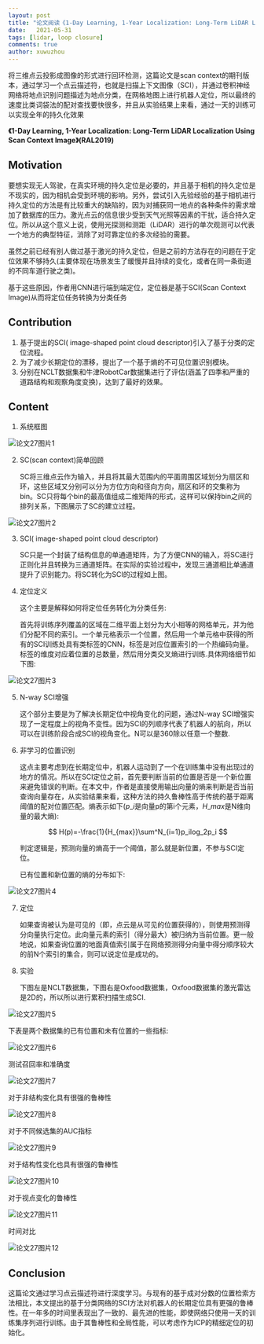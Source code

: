 ```yaml
---
layout: post
title: "论文阅读《1-Day Learning, 1-Year Localization: Long-Term LiDAR Localization Using Scan Context Image》"
date:   2021-05-31
tags: [lidar, loop closure]
comments: true
author: xuwuzhou
---
```


将三维点云投影成图像的形式进行回环检测，这篇论文是scan context的期刊版本，通过学习一个点云描述符，也就是扫描上下文图像（SCI），并通过卷积神经网络将地点识别问题描述为地点分类，在网格地图上进行机器人定位，所以最终的速度比类词袋法的配对查找要快很多，并且从实验结果上来看，通过一天的训练可以实现全年的持久化效果

<!-- more -->

**《1-Day Learning, 1-Year Localization: Long-Term LiDAR Localization Using Scan Context Image》(RAL2019)**

## Motivation

   要想实现无人驾驶，在真实环境的持久定位是必要的，并且基于相机的持久定位是不现实的，因为相机会受到环境的影响。另外，尝试引入先验经验的基于相机进行持久定位的方法是有比较重大的缺陷的，因为对捕获同一地点的各种条件的需求增加了数据库的压力。激光点云的信息很少受到天气光照等因素的干扰，适合持久定位。所以从这个意义上说，使用光探测和测距（LiDAR）进行的单次观测可以代表一个地方的典型特征，消除了对可靠定位的多次经验的需要。

   虽然之前已经有别人做过基于激光的持久定位，但是之前的方法存在的问题在于定位效果不够持久(主要体现在场景发生了缓慢并且持续的变化，或者在同一条街道的不同车道行驶之类)。

   基于这些原因，作者用CNN进行端到端定位，定位器是基于SCI(Scan Context Image)从而将定位任务转换为分类任务


## Contribution

1. 基于提出的SCI( image-shaped point cloud descriptor)引入了基于分类的定位流程。
2. 为了减少长期定位的漂移，提出了一个基于熵的不可见位置识别模块。
3. 分别在NCLT数据集和牛津RobotCar数据集进行了评估(涵盖了四季和严重的道路结构和观察角度变换)，达到了最好的效果。
## Content

1. 系统框图

![论文27图片1](../images/论文27图片1.png)

2. SC(scan context)简单回顾

   SC将三维点云作为输入，并且将其最大范围内的平面周围区域划分为扇区和环，这些区域又分别可以分为方位方向和径向方向，扇区和环的交集称为bin。SC只将每个bin的最高值组成二维矩阵的形式，这样可以保持bin之间的排列关系，下图展示了SC的建立过程。
   

![论文27图片2](../images/论文27图片2.png)

3. SCI( image-shaped point cloud descriptor)

   SC只是一个封装了结构信息的单通道矩阵，为了方便CNN的输入，将SC进行正则化并且转换为三通道矩阵。在实际的实验过程中，发现三通道相比单通道提升了识别能力。将SC转化为SCI的过程如上图。
   
4. 定位定义

   这个主要是解释如何将定位任务转化为分类任务:
   
   首先将训练序列覆盖的区域在二维平面上划分为大小相等的网格单元，并为他们分配不同的索引。一个单元格表示一个位置，然后用一个单元格中获得的所有的SCI训练处具有类标签的CNN，标签是对应位置索引的一个热编码向量。标签的维度对应着位置的总数量，然后用分类交叉熵进行训练.具体网络细节如下图:

![论文27图片3](../images/论文27图片3.png)

5. N-way SCI增强

   这个部分主要是为了解决长期定位中视角变化的问题，通过N-way SCI增强实现了一定程度上的视角不变性。因为SCI的列顺序代表了机器人的航向，所以可以在训练阶段合成SCI的视角变化。N可以是360除以任意一个整数.

6. 非学习的位置识别

   这点主要考虑到在长期定位中，机器人运动到了一个在训练集中没有出现过的地方的情况。所以在SCI定位之前，首先要判断当前的位置是否是一个新位置来避免错误的判断。在本文中，作者是直接使用输出向量的熵来判断是否当前查询向量存在，从实验结果来看，这种方法的持久鲁棒性高于传统的基于距离阈值的配对位置匹配。熵表示如下($p\_i$是向量p的第i个元素，$H\_max$是N维向量的最大熵):
   
   $$
   H(p)=-\frac{1}{H_{max}}\sum^N_{i=1}p_ilog_2p_i
   $$
   
   判定逻辑是，预测向量的熵高于一个阈值，那么就是新位置，不参与SCI定位。
   
   已有位置和新位置的熵的分布如下:
   

![论文27图片4](../images/论文27图片4.png)

7. 定位

   如果查询被认为是可见的（即，点云是从可见的位置获得的），则使用预测得分向量执行定位。此向量元素的索引（得分最大）被归纳为当前位置。更一般地说，如果查询位置的地面真值索引属于在网络预测得分向量中得分顺序较大的前N个索引的集合，则可以说定位是成功的。

8. 实验

   下图左是NCLT数据集，下图右是Oxfood数据集，Oxfood数据集的激光雷达是2D的，所以所以进行累积扫描生成SCI.
   

![论文27图片5](../images/论文27图片5.png)

   下表是两个数据集的已有位置和未有位置的一些指标:

![论文27图片6](../images/论文27图片6.png)

   测试召回率和准确度

![论文27图片7](../images/论文27图片7.png)

   对于非结构变化具有很强的鲁棒性

![论文27图片8](../images/论文27图片8.png)

   对于不同候选集的AUC指标

![论文27图片9](../images/论文27图片9.png)

   对于结构性变化也具有很强的鲁棒性

![论文27图片10](../images/论文27图片10.png)

   对于视点变化的鲁棒性

![论文27图片11](../images/论文27图片11.png)

   时间对比

![论文27图片12](../images/论文27图片12.png)

## Conclusion

   这篇论文通过学习点云描述符进行深度学习。与现有的基于成对分数的位置检索方法相比，本文提出的基于分类网络的SCI方法对机器人的长期定位具有更强的鲁棒性。在一年多的时间里表现出了一致的、最先进的性能，即使网络只使用一天的训练集序列进行训练。由于其鲁棒性和全局性能，可以考虑作为ICP的精细定位的初始化。